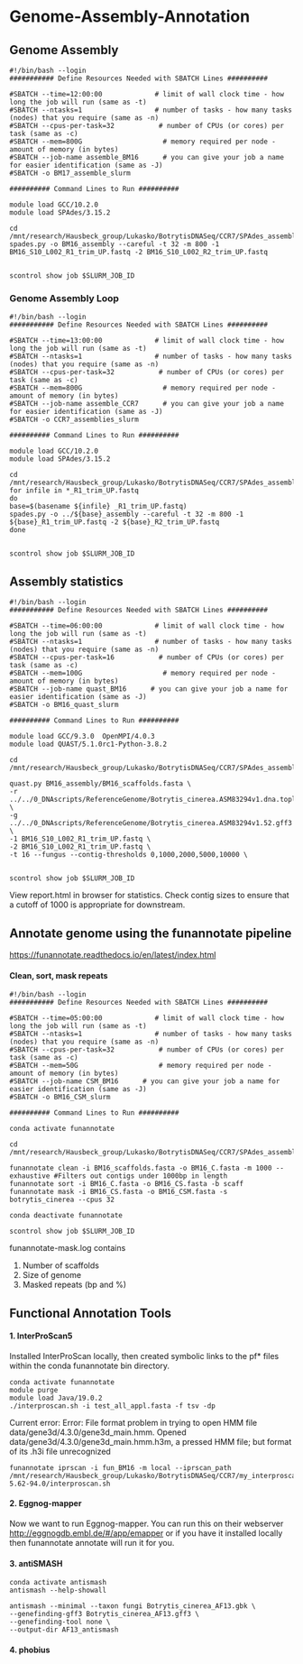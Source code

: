 # Genome-Assembly-Annotation

## Genome Assembly
```
#!/bin/bash --login
########### Define Resources Needed with SBATCH Lines ##########

#SBATCH --time=12:00:00             # limit of wall clock time - how long the job will run (same as -t)
#SBATCH --ntasks=1                  # number of tasks - how many tasks (nodes) that you require (same as -n)
#SBATCH --cpus-per-task=32           # number of CPUs (or cores) per task (same as -c)
#SBATCH --mem=800G                    # memory required per node - amount of memory (in bytes)
#SBATCH --job-name assemble_BM16      # you can give your job a name for easier identification (same as -J)
#SBATCH -o BM17_assemble_slurm

########## Command Lines to Run ##########

module load GCC/10.2.0
module load SPAdes/3.15.2

cd /mnt/research/Hausbeck_group/Lukasko/BotrytisDNASeq/CCR7/SPAdes_assemblies
spades.py -o BM16_assembly --careful -t 32 -m 800 -1 BM16_S10_L002_R1_trim_UP.fastq -2 BM16_S10_L002_R2_trim_UP.fastq


scontrol show job $SLURM_JOB_ID

```

### Genome Assembly Loop

```
#!/bin/bash --login
########### Define Resources Needed with SBATCH Lines ##########

#SBATCH --time=13:00:00             # limit of wall clock time - how long the job will run (same as -t)
#SBATCH --ntasks=1                  # number of tasks - how many tasks (nodes) that you require (same as -n)
#SBATCH --cpus-per-task=32           # number of CPUs (or cores) per task (same as -c)
#SBATCH --mem=800G                    # memory required per node - amount of memory (in bytes)
#SBATCH --job-name assemble_CCR7      # you can give your job a name for easier identification (same as -J)
#SBATCH -o CCR7_assemblies_slurm

########## Command Lines to Run ##########

module load GCC/10.2.0
module load SPAdes/3.15.2

cd /mnt/research/Hausbeck_group/Lukasko/BotrytisDNASeq/CCR7/SPAdes_assemblies/Trimmed_fastas
for infile in *_R1_trim_UP.fastq
do
base=$(basename ${infile} _R1_trim_UP.fastq)
spades.py -o ../${base}_assembly --careful -t 32 -m 800 -1 ${base}_R1_trim_UP.fastq -2 ${base}_R2_trim_UP.fastq
done


scontrol show job $SLURM_JOB_ID

```


## Assembly statistics

```
#!/bin/bash --login
########### Define Resources Needed with SBATCH Lines ##########

#SBATCH --time=06:00:00             # limit of wall clock time - how long the job will run (same as -t)
#SBATCH --ntasks=1                  # number of tasks - how many tasks (nodes) that you require (same as -n)
#SBATCH --cpus-per-task=16           # number of CPUs (or cores) per task (same as -c)
#SBATCH --mem=100G                    # memory required per node - amount of memory (in bytes)
#SBATCH --job-name quast_BM16      # you can give your job a name for easier identification (same as -J)
#SBATCH -o BM16_quast_slurm

########## Command Lines to Run ##########

module load GCC/9.3.0  OpenMPI/4.0.3
module load QUAST/5.1.0rc1-Python-3.8.2

cd /mnt/research/Hausbeck_group/Lukasko/BotrytisDNASeq/CCR7/SPAdes_assemblies

quast.py BM16_assembly/BM16_scaffolds.fasta \
-r ../../0_DNAscripts/ReferenceGenome/Botrytis_cinerea.ASM83294v1.dna.toplevel.fa \
-g ../../0_DNAscripts/ReferenceGenome/Botrytis_cinerea.ASM83294v1.52.gff3 \
-1 BM16_S10_L002_R1_trim_UP.fastq \
-2 BM16_S10_L002_R1_trim_UP.fastq \
-t 16 --fungus --contig-thresholds 0,1000,2000,5000,10000 \


scontrol show job $SLURM_JOB_ID

```

View report.html in browser for statistics.
Check contig sizes to ensure that a cutoff of 1000 is appropriate for downstream.


## Annotate genome using the funannotate pipeline
https://funannotate.readthedocs.io/en/latest/index.html


#### Clean, sort, mask repeats

```
#!/bin/bash --login
########### Define Resources Needed with SBATCH Lines ##########

#SBATCH --time=05:00:00             # limit of wall clock time - how long the job will run (same as -t)
#SBATCH --ntasks=1                  # number of tasks - how many tasks (nodes) that you require (same as -n)
#SBATCH --cpus-per-task=32           # number of CPUs (or cores) per task (same as -c)
#SBATCH --mem=50G                    # memory required per node - amount of memory (in bytes)
#SBATCH --job-name CSM_BM16      # you can give your job a name for easier identification (same as -J)
#SBATCH -o BM16_CSM_slurm

########## Command Lines to Run ##########

conda activate funannotate

cd /mnt/research/Hausbeck_group/Lukasko/BotrytisDNASeq/CCR7/SPAdes_assemblies/BM16_assembly

funannotate clean -i BM16_scaffolds.fasta -o BM16_C.fasta -m 1000 --exhaustive #Filters out contigs under 1000bp in length
funannotate sort -i BM16_C.fasta -o BM16_CS.fasta -b scaff
funannotate mask -i BM16_CS.fasta -o BM16_CSM.fasta -s botrytis_cinerea --cpus 32

conda deactivate funannotate

scontrol show job $SLURM_JOB_ID

```

funannotate-mask.log contains
1. Number of scaffolds
2. Size of genome
3. Masked repeats (bp and %)


## Functional Annotation Tools



#### 1. InterProScan5
Installed InterProScan locally, then created symbolic links to the pf* files within the conda funannotate bin directory.
```
conda activate funannotate
module purge
module load Java/19.0.2
./interproscan.sh -i test_all_appl.fasta -f tsv -dp
```
Current error: 
Error: File format problem in trying to open HMM file data/gene3d/4.3.0/gene3d_main.hmm.
Opened data/gene3d/4.3.0/gene3d_main.hmm.h3m, a pressed HMM file; but format of its .h3i file unrecognized


```
funannotate iprscan -i fun_BM16 -m local --iprscan_path /mnt/research/Hausbeck_group/Lukasko/BotrytisDNASeq/CCR7/my_interproscan/interproscan-5.62-94.0/interproscan.sh
```
#### 2. Eggnog-mapper

Now we want to run Eggnog-mapper. You can run this on their webserver http://eggnogdb.embl.de/#/app/emapper or if you have it installed locally then funannotate annotate will run it for you.


#### 3. antiSMASH

```
conda activate antismash
antismash --help-showall

antismash --minimal --taxon fungi Botrytis_cinerea_AF13.gbk \
--genefinding-gff3 Botrytis_cinerea_AF13.gff3 \
--genefinding-tool none \
--output-dir AF13_antismash
```

#### 4. phobius












